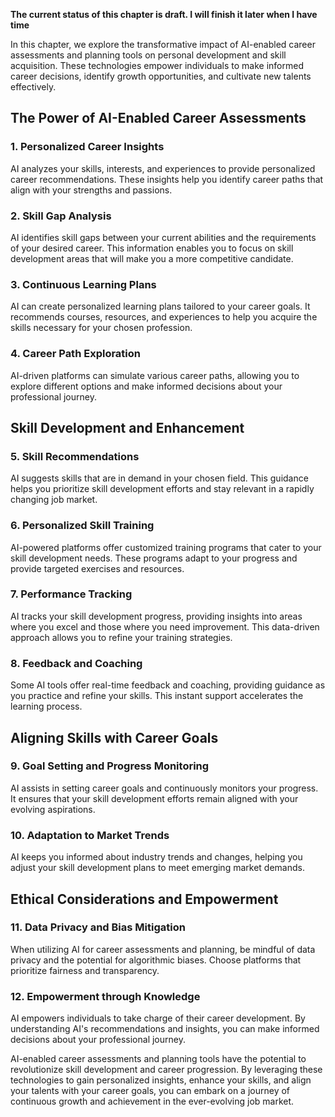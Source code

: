 **The current status of this chapter is draft. I will finish it later when I have time**

In this chapter, we explore the transformative impact of AI-enabled career assessments and planning tools on personal development and skill acquisition. These technologies empower individuals to make informed career decisions, identify growth opportunities, and cultivate new talents effectively.

The Power of AI-Enabled Career Assessments
------------------------------------------

### **1. Personalized Career Insights**

AI analyzes your skills, interests, and experiences to provide personalized career recommendations. These insights help you identify career paths that align with your strengths and passions.

### **2. Skill Gap Analysis**

AI identifies skill gaps between your current abilities and the requirements of your desired career. This information enables you to focus on skill development areas that will make you a more competitive candidate.

### **3. Continuous Learning Plans**

AI can create personalized learning plans tailored to your career goals. It recommends courses, resources, and experiences to help you acquire the skills necessary for your chosen profession.

### **4. Career Path Exploration**

AI-driven platforms can simulate various career paths, allowing you to explore different options and make informed decisions about your professional journey.

Skill Development and Enhancement
---------------------------------

### **5. Skill Recommendations**

AI suggests skills that are in demand in your chosen field. This guidance helps you prioritize skill development efforts and stay relevant in a rapidly changing job market.

### **6. Personalized Skill Training**

AI-powered platforms offer customized training programs that cater to your skill development needs. These programs adapt to your progress and provide targeted exercises and resources.

### **7. Performance Tracking**

AI tracks your skill development progress, providing insights into areas where you excel and those where you need improvement. This data-driven approach allows you to refine your training strategies.

### **8. Feedback and Coaching**

Some AI tools offer real-time feedback and coaching, providing guidance as you practice and refine your skills. This instant support accelerates the learning process.

Aligning Skills with Career Goals
---------------------------------

### **9. Goal Setting and Progress Monitoring**

AI assists in setting career goals and continuously monitors your progress. It ensures that your skill development efforts remain aligned with your evolving aspirations.

### **10. Adaptation to Market Trends**

AI keeps you informed about industry trends and changes, helping you adjust your skill development plans to meet emerging market demands.

Ethical Considerations and Empowerment
--------------------------------------

### **11. Data Privacy and Bias Mitigation**

When utilizing AI for career assessments and planning, be mindful of data privacy and the potential for algorithmic biases. Choose platforms that prioritize fairness and transparency.

### **12. Empowerment through Knowledge**

AI empowers individuals to take charge of their career development. By understanding AI's recommendations and insights, you can make informed decisions about your professional journey.

AI-enabled career assessments and planning tools have the potential to revolutionize skill development and career progression. By leveraging these technologies to gain personalized insights, enhance your skills, and align your talents with your career goals, you can embark on a journey of continuous growth and achievement in the ever-evolving job market.
